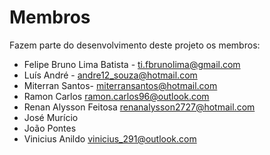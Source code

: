 # Membros

Fazem parte do desenvolvimento deste projeto os membros:

* Felipe Bruno Lima Batista - <ti.fbrunolima@gmail.com>
* Luís André - <andre12_souza@hotmail.com>
* Miterran Santos- <miterransantos@hotmail.com>
* Ramon Carlos   <ramon.carlos96@outlook.com>
* Renan Alysson Feitosa <renanalysson2727@hotmail.com>
* José Murício
* João Pontes
* Vinicius Anildo <vinicius_291@outlook.com>
